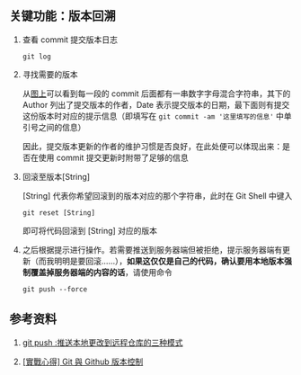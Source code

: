 ## 关键功能：版本回溯 ##

1. 查看 commit 提交版本日志

    `git log`

2. 寻找需要的版本

    从[图上]()可以看到每一段的 commit 后面都有一串数字字母混合字符串，其下的 Author 列出了提交版本的作者，Date 表示提交版本的日期，最下面则有提交这份版本时对应的提示信息（即填写在 `git commit -am '这里填写的信息'` 中单引号之间的信息）

    因此，提交版本更新的作者的维护习惯是否良好，在此处便可以体现出来：是否在使用 commit 提交更新时附带了足够的信息

3. 回滚至版本[String]

    [String] 代表你希望回滚到的版本对应的那个字符串，此时在 Git Shell 中键入

    `git reset [String]`

    即可将代码回滚到 [String] 对应的版本

4. 之后根据提示进行操作。若需要推送到服务器端但被拒绝，提示服务器端有更新（而我明明是要回滚……），**如果这仅仅是自己的代码，确认要用本地版本强制覆盖掉服务器端的内容的话**，请使用命令

    `git push --force`

## 参考资料 ##

1. [git push :推送本地更改到远程仓库的三种模式](http://blog.csdn.net/trochiluses/article/details/14517379)

2. [[實戰心得] Git 與 Github 版本控制](http://sdlong.logdown.com/posts/171365)